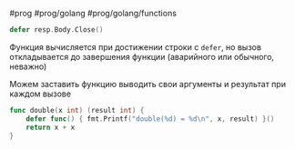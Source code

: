 #prog #prog/golang #prog/golang/functions 

```go
defer resp.Body.Close()
```

Функция вычисляется при достижении строки с `defer`, но вызов откладывается до завершения функции (аварийного или обычного, неважно)

Можем заставить функцию выводить свои аргументы и результат при каждом вызове

```go
func double(x int) (result int) {
	defer func() { fmt.Printf("double(%d) = %d\n", x, result) }()
	return x + x
}
```

